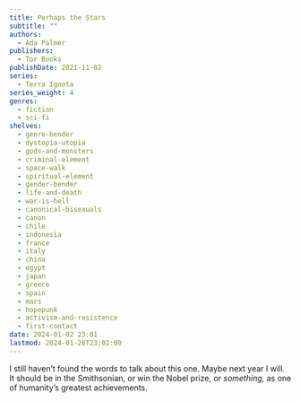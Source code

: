 ```yaml
---
title: Perhaps the Stars
subtitle: ""
authors:
  - Ada Palmer
publishers:
  - Tor Books
publishDate: 2021-11-02
series:
  - Terra Ignota
series_weight: 4
genres:
  - fiction
  - sci-fi
shelves:
  - genre-bender
  - dystopia-utopia
  - gods-and-monsters
  - criminal-element
  - space-walk
  - spiritual-element
  - gender-bender
  - life-and-death
  - war-is-hell
  - canonical-bisexuals
  - canon
  - chile
  - indonesia
  - france
  - italy
  - china
  - egypt
  - japan
  - greece
  - spain
  - mars
  - hopepunk
  - activism-and-resistence
  - first-contact
date: 2024-01-02 23:01
lastmod: 2024-01-26T23:01:00
---
```

I still haven’t found the words to talk about this one. Maybe next year I will. It should be in the Smithsonian, or win the Nobel prize, or _something,_ as one of humanity’s greatest achievements.